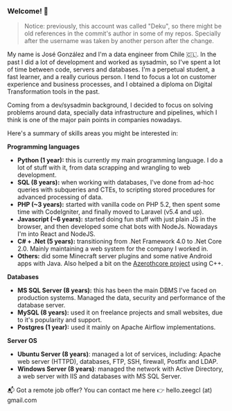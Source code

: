 ### Welcome! 👋


> Notice: previously, this account was called "Deku", so there might be old references in the commit's author in some of my repos. Specially after the username was taken by another person after the change.

My name is José González and I'm a data engineer from Chile 🇨🇱. In the past I did a lot of development and worked as sysadmin, so I've spent a lot of time between code, servers and databases. I'm a perpetual student, a fast learner, and a really curious person. I tend to focus a lot on customer experience and business processes, and I obtained a diploma on Digital Transformation tools in the past.

Coming from a dev/sysadmin background, I decided to focus on solving problems around data, specially data infrastructure and pipelines, which I think is one of the major pain points in companies nowadays.

Here's a summary of skills areas you might be interested in:

**Programming languages**

- **Python (1 year):** this is currently my main programming language. I do a lot of stuff with it, from data scrapping and wrangling to web development.
- **SQL (8 years):** when working with databases, I've done from ad-hoc queries with subqueries and CTEs, to scripting stored procedures for advanced processing of data.
- **PHP (~3 years):** started with vanilla code on PHP 5.2, then spent some time with CodeIgniter, and finally moved to Laravel (v5.4 and up).
- **Javascript (~6 years):** started doing fun stuff with just plain JS in the browser, and then developed some chat bots with NodeJs. Nowadays I'm into React and NodeJS.
- **C# + .Net (5 years):** transitioning from .Net Framework 4.0 to .Net Core 2.0. Mainly maintaining a web system for the company I worked in.
- **Others:** did some Minecraft server plugins and some native Android apps with Java. Also helped a bit on the [Azerothcore project](https://github.com/azerothcore/) using C++.

**Databases**

- **MS SQL Server (8 years):** this has been the main DBMS I've faced on production systems. Managed the data, security and performance of the database server.
- **MySQL (8 years):** used it on freelance projects and small websites, due to it's popularity and support.
- **Postgres (1 year):** used it mainly on Apache Airflow implementations.

**Server OS**
- **Ubuntu Server (8 years)**: managed a lot of services, including: Apache web server (HTTPD), databases, FTP, SSH, firewall, Postfix and LDAP.
- **Windows Server (8 years)**: managed the network with Active Directory, a web server with IIS and databases with MS SQL Server.


📬 Got a remote job offer? You can contact me here 👉 hello.zeegcl (at) gmail.com 
